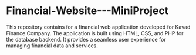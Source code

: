 # Financial-Website---MiniProject
This repository contains for a financial web application developed for Kavad Finance Company. The application is built using HTML, CSS, and PHP for the database backend. It provides a seamless user experience for managing financial data and services.
